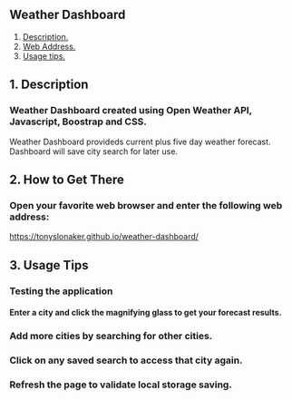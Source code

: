 ## Weather Dashboard

1. [ Description. ](#description)
2. [ Web Address. ](#web-address)
3. [ Usage tips. ](#usage)

<a name="description"></a>
## 1. Description

### Weather Dashboard created using Open Weather API, Javascript, Boostrap and CSS.

Weather Dashboard provideds current plus five day weather forecast. Dashboard will save city search for later use.

<a name="web-address"></a>
## 2. How to Get There

### Open your favorite web browser and enter the following web address:

https://tonyslonaker.github.io/weather-dashboard/

<a name="usage"></a>
## 3. Usage Tips

### Testing the application

#### Enter a city and click the magnifying glass to get your forecast results.
### Add more cities by searching for other cities.
### Click on any saved search to access that city again.
### Refresh the page to validate local storage saving.
